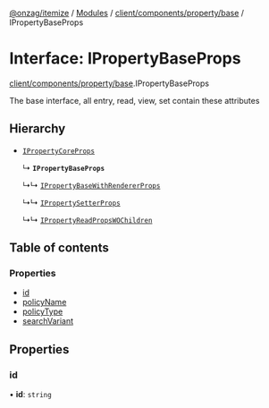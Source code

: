 [@onzag/itemize](../README.md) / [Modules](../modules.md) / [client/components/property/base](../modules/client_components_property_base.md) / IPropertyBaseProps

# Interface: IPropertyBaseProps

[client/components/property/base](../modules/client_components_property_base.md).IPropertyBaseProps

The base interface, all entry, read, view, set contain these attributes

## Hierarchy

- [`IPropertyCoreProps`](client_components_property_base.IPropertyCoreProps.md)

  ↳ **`IPropertyBaseProps`**

  ↳↳ [`IPropertyBaseWithRendererProps`](client_components_property_base.IPropertyBaseWithRendererProps.md)

  ↳↳ [`IPropertySetterProps`](client_components_property_base.IPropertySetterProps.md)

  ↳↳ [`IPropertyReadPropsWOChildren`](client_components_property_base.IPropertyReadPropsWOChildren.md)

## Table of contents

### Properties

- [id](client_components_property_base.IPropertyBaseProps.md#id)
- [policyName](client_components_property_base.IPropertyBaseProps.md#policyname)
- [policyType](client_components_property_base.IPropertyBaseProps.md#policytype)
- [searchVariant](client_components_property_base.IPropertyBaseProps.md#searchvariant)

## Properties

### id

• **id**: `string`

the id of the property that must exist under the item definition
provider

#### Inherited from

[IPropertyCoreProps](client_components_property_base.IPropertyCoreProps.md).[id](client_components_property_base.IPropertyCoreProps.md#id)

#### Defined in

[client/components/property/base.tsx:28](https://github.com/onzag/itemize/blob/a24376ed/client/components/property/base.tsx#L28)

___

### policyName

• `Optional` **policyName**: `string`

the policy name, should be provided with a policy type

#### Defined in

[client/components/property/base.tsx:47](https://github.com/onzag/itemize/blob/a24376ed/client/components/property/base.tsx#L47)

___

### policyType

• `Optional` **policyType**: `string`

the policy type, should be provided with a policy name

#### Defined in

[client/components/property/base.tsx:43](https://github.com/onzag/itemize/blob/a24376ed/client/components/property/base.tsx#L43)

___

### searchVariant

• `Optional` **searchVariant**: [`SearchVariants`](../modules/constants.md#searchvariants)

A search variant, exact, from, to, radius, etc...
only truly available in search mode

#### Inherited from

[IPropertyCoreProps](client_components_property_base.IPropertyCoreProps.md).[searchVariant](client_components_property_base.IPropertyCoreProps.md#searchvariant)

#### Defined in

[client/components/property/base.tsx:33](https://github.com/onzag/itemize/blob/a24376ed/client/components/property/base.tsx#L33)
